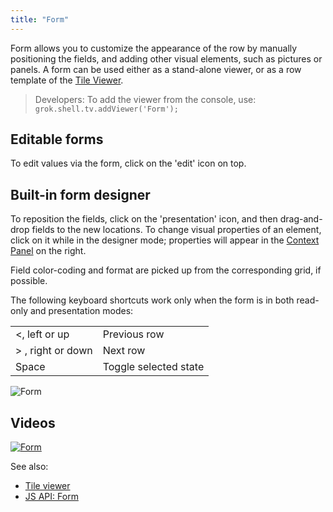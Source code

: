 ```yaml
---
title: "Form"
---
```


Form allows you to customize the appearance of the row by manually positioning the fields, and adding other visual
elements, such as pictures or panels. A form can be used either as a stand-alone viewer, or as a row template of
the [Tile Viewer](tile-viewer.md).

> Developers: To add the viewer from the console, use:
`grok.shell.tv.addViewer('Form');`

## Editable forms

To edit values via the form, click on the 'edit' icon on top.

## Built-in form designer

To reposition the fields, click on the 'presentation' icon, and then drag-and-drop fields to the new locations. To
change visual properties of an element, click on it while in the designer mode; properties will appear in
the [Context Panel](../../datagrok/navigation/panels/panels.md#context-panel)
on the right.

Field color-coding and format are picked up from the corresponding grid, if possible.

The following keyboard shortcuts work only when the form is in both read-only and presentation modes:

|                           |                        |
|---------------------------|------------------------|
| <, left or up             | Previous row           |
| > , right or down          | Next row               |
| Space                     | Toggle selected state  |

![Form](../../uploads/gifs/form.gif "form")

## Videos

[![Form](../../uploads/youtube/visualizations2.png "Open on Youtube")](https://www.youtube.com/watch?v=7MBXWzdC0-I&t=3273s)

See also:

* [Tile viewer](tile-viewer.md)
* [JS API: Form](https://public.datagrok.ai/js/samples/ui/viewers/types/form)
